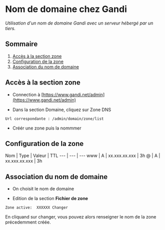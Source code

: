 # Nom de domaine chez Gandi

*Utilisation d'un nom de domaine Gandi avec un serveur hébergé par un tiers.*

## <a name='sommaire'>Sommaire</a>

1. [Accès à la section zone](#start)
1. [Configuration de la zone](#zone)
1. [Association du nom de domaine](#domaine)

## <a name='start'>Accès à la section zone</a>

- Connection à [https://www.gandi.net/admin](https://www.gandi.net/admin)

- Dans la section Domaine, cliquez sur Zone DNS

```
Url correspondante : /admin/domain/zone/list
```

- Créér une zone puis la nommmer

## <a name='zone'>Configuration de la zone</a>

Nom | Type | Valeur | TTL
--- | --- | ---
www | A | xx.xxx.xx.xxx | 3h
@ | A | xx.xxx.xx.xxx | 3h


## <a name='domaine'>Association du nom de domaine</a>

- On choisit le nom de domaine

- Edition de la section **Fichier de zone**

```
Zone active:  XXXXXX Changer
```

En cliquand sur changer, vous pouvez alors renseigner le nom de la zone précedemment créée.
